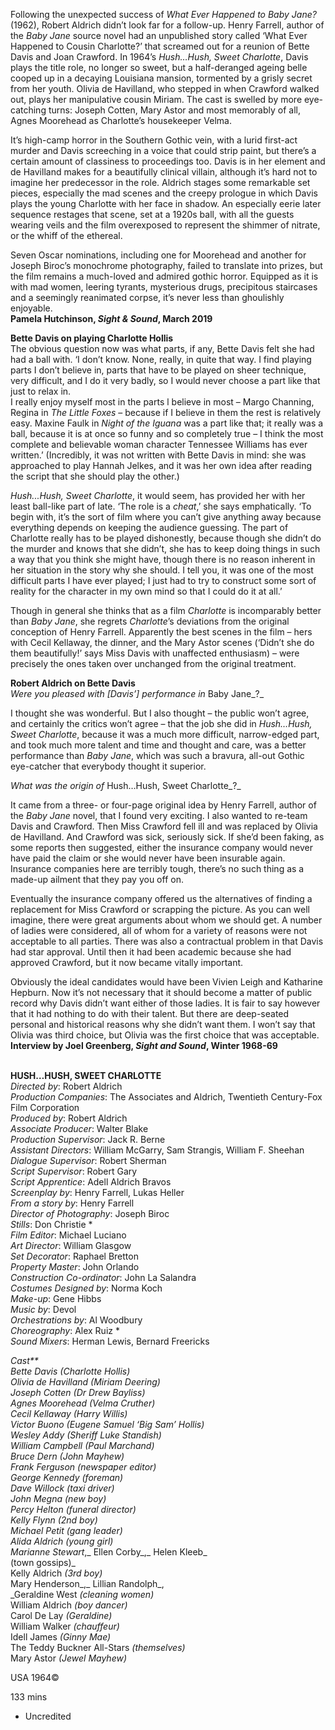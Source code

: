 

Following the unexpected success of _What Ever Happened to Baby Jane?_ (1962), Robert Aldrich didn’t look far for a follow-up. Henry Farrell, author of the _Baby Jane_ source novel had an unpublished story called ‘What Ever Happened to Cousin Charlotte?’ that screamed out for a reunion of Bette Davis and Joan Crawford. In 1964’s _Hush…Hush, Sweet Charlotte_, Davis plays the title role, no longer so sweet, but a half-deranged ageing belle cooped up in a decaying Louisiana mansion, tormented by a grisly secret from her youth. Olivia de Havilland, who stepped in when Crawford walked out, plays her manipulative cousin Miriam. The cast is swelled by more eye-catching turns: Joseph Cotten, Mary Astor and most memorably of all, Agnes Moorehead as Charlotte’s housekeeper Velma.

It’s high-camp horror in the Southern Gothic vein, with a lurid first-act murder and Davis screeching in a voice that could strip paint, but there’s a certain amount of classiness to proceedings too. Davis is in her element and de Havilland makes for a beautifully clinical villain, although it’s hard not to imagine her predecessor in the role. Aldrich stages some remarkable set pieces, especially the mad scenes and the creepy prologue in which Davis plays the young Charlotte with her face in shadow. An especially eerie later sequence restages that scene, set at a 1920s ball, with all the guests wearing veils and the film overexposed to represent the shimmer of nitrate, or the whiff of  the ethereal.

Seven Oscar nominations, including one for Moorehead and another for Joseph Biroc’s monochrome photography, failed to translate into prizes, but the film remains a much-loved and admired gothic horror. Equipped as it is with mad women, leering tyrants, mysterious drugs, precipitous staircases and a seemingly reanimated corpse, it’s never less than ghoulishly enjoyable.  
**Pamela Hutchinson, _Sight & Sound_, March 2019**

**Bette Davis on playing Charlotte Hollis**  
The obvious question now was what parts, if any, Bette Davis felt she had had a ball with. ‘I don’t know. None, really, in quite that way. I find playing parts I don’t believe in, parts that have to be played on sheer technique, very difficult, and I do it very badly, so I would never choose a part like that just to relax in.  
I really enjoy myself most in the parts l believe in most – Margo Channing, Regina in _The Little Foxes_ – because if I believe in them the rest is relatively easy. Maxine Faulk in _Night of the Iguana_ was a part like that; it really was a ball, because it is at once so funny and so completely true – I think the most complete and believable woman character Tennessee Williams has ever written.’ (Incredibly, it was not written with Bette Davis in mind: she was approached to play Hannah Jelkes, and it was her own idea after reading the script that she should play the other.)

_Hush...Hush, Sweet Charlotte_, it would seem, has provided her with her least ball-like part of late. ‘The role is a _cheat_,’ she says emphatically. ‘To begin with, it’s the sort of film where you can’t give anything away because everything depends on keeping the audience guessing. The part of Charlotte really has to be played dishonestly, because though she didn’t do the murder and knows that she didn’t, she has to keep doing things in such a way that you think she might have, though there is no reason inherent in her situation in the story why she should. I tell you, it was one of the most difficult parts I have ever played; I just had to try to construct some sort of reality for the character in my own mind so that I could do it at all.’

Though in general she thinks that as a film _Charlotte_ is incomparably better than _Baby Jane_, she regrets _Charlotte_’s deviations from the original conception of Henry Farrell. Apparently the best scenes in the film – hers with Cecil Kellaway, the dinner, and the Mary Astor scenes (‘Didn’t she do them beautifully!’ says Miss Davis with unaffected enthusiasm) – were precisely the ones taken over unchanged from the original treatment.

**Robert Aldrich on Bette Davis**  
_Were you pleased with [Davis’] performance in_ Baby Jane_?_

I thought she was wonderful. But I also thought – the public won’t agree, and certainly the critics won’t agree – that the job she did in _Hush…Hush, Sweet Charlotte_, because it was a much more difficult, narrow-edged part, and took much more talent and time and thought and care, was a better performance than _Baby Jane_, which was such a bravura, all-out Gothic eye-catcher that everybody thought it superior.

_What was the origin of_ Hush…Hush, Sweet Charlotte_?_

It came from a three- or four-page original idea by Henry Farrell, author of the _Baby Jane_ novel, that I found very exciting. I also wanted to re-team Davis and Crawford. Then Miss Crawford fell ill and was replaced by Olivia de Havilland. And Crawford was sick, seriously sick. If she’d been faking, as some reports then suggested, either the insurance company would never have paid the claim or she would never have been insurable again. Insurance companies here are terribly tough, there’s no such thing as a made-up ailment that they pay you  off on.

Eventually the insurance company offered us the alternatives of finding a replacement for Miss Crawford or scrapping the picture. As you can well imagine, there were great arguments about whom we should get. A number of ladies were considered, all of whom for a variety of reasons were not acceptable to all parties. There was also a contractual problem in that Davis had star approval. Until then it had been academic because she had approved Crawford, but it now became vitally important.

Obviously the ideal candidates would have been Vivien Leigh and Katharine Hepburn. Now it’s not necessary that it should become a matter of public record why Davis didn’t want either of those ladies. It is fair to say however that it had nothing to do with their talent. But there are deep-seated personal and historical reasons why she didn’t want them. I won’t say that Olivia was third choice, but Olivia was the first choice that was acceptable.  
**Interview by Joel Greenberg, _Sight and Sound_, Winter 1968-69**
<br><br>


**HUSH…HUSH, SWEET CHARLOTTE**  
_Directed by_: Robert Aldrich  
_Production Companies_:  The Associates and Aldrich,  Twentieth Century-Fox Film Corporation  
_Produced by_: Robert Aldrich  
_Associate Producer_: Walter Blake  
_Production Supervisor_: Jack R. Berne  
_Assistant Directors_: William McGarry,  Sam Strangis, William F. Sheehan  
_Dialogue Supervisor_: Robert Sherman  
_Script Supervisor_: Robert Gary  
_Script Apprentice_: Adell Aldrich Bravos  
_Screenplay by_: Henry Farrell, Lukas Heller  
_From a story by_: Henry Farrell  
_Director of Photography_: Joseph Biroc  
_Stills_: Don Christie *  
_Film Editor_: Michael Luciano  
_Art Director_: William Glasgow  
_Set Decorator_: Raphael Bretton  
_Property Master_: John Orlando  
_Construction Co-ordinator_: John La Salandra  
_Costumes Designed by_: Norma Koch  
_Make-up_: Gene Hibbs  
_Music by_: Devol  
_Orchestrations by_: Al Woodbury  
_Choreography_: Alex Ruiz *  
_Sound Mixers_: Herman Lewis, Bernard Freericks

_Cast**  
Bette Davis _(Charlotte Hollis)_  
Olivia de Havilland _(Miriam Deering)_  
Joseph Cotten _(Dr Drew Bayliss)_  
Agnes Moorehead _(Velma Cruther)_  
Cecil Kellaway _(Harry Willis)_  
Victor Buono _(Eugene Samuel ‘Big Sam’ Hollis)_  
Wesley Addy _(Sheriff Luke Standish)_  
William Campbell _(Paul Marchand)_  
Bruce Dern _(John Mayhew)_  
Frank Ferguson _(newspaper editor)_  
George Kennedy _(foreman)_  
Dave Willock _(taxi driver)_  
John Megna _(new boy)_  
Percy Helton _(funeral director)_  
Kelly Flynn _(2nd boy)_  
Michael Petit _(gang leader)_  
Alida Aldrich _(young girl)_  
Marianne Stewart_,_ Ellen Corby_,_ Helen Kleeb_  
(town gossips)_  
Kelly Aldrich _(3rd boy)_  
Mary Henderson_,_ Lillian Randolph_,  
_Geraldine West _(cleaning women)_  
William Aldrich _(boy dancer)_  
Carol De Lay _(Geraldine)_  
William Walker _(chauffeur)_  
Idell James _(Ginny Mae)_  
The Teddy Buckner All-Stars _(themselves)_  
Mary Astor _(Jewel Mayhew)_

USA 1964©

133 mins

* Uncredited
<!--stackedit_data:
eyJoaXN0b3J5IjpbLTcwMzM1ODA4MV19
-->